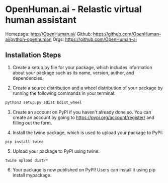 # OpenHuman.ai - Relastic virtual human assistant

Homepage: http://OpenHuman.ai/
Github: https://github.com/OpenHuman-ai/python-openhuman
Orgs: https://github.com/OpenHuman-ai

## Installation Steps

1. Create a setup.py file for your package, which includes information about your package such as its name, version, author, and dependencies.

2. Create a source distribution and a wheel distribution of your package by running the following commands in your terminal:

```bash
python3 setup.py sdist bdist_wheel
```

3. Create an account on PyPI if you haven't already done so. You can create an account by going to https://pypi.org/account/register/ and filling out the form.

4. Install the twine package, which is used to upload your package to PyPI:

```
pip install twine
```

5. Upload your package to PyPI using twine:

```
twine upload dist/*
```

6. Your package is now published on PyPI! Users can install it using pip install mypackage.
